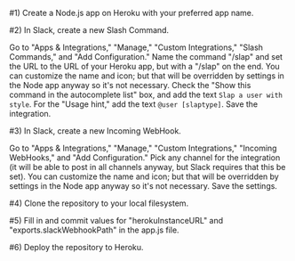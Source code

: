 #1) Create a Node.js app on Heroku with your preferred app name.

#2) In Slack, create a new Slash Command.

Go to "Apps & Integrations," "Manage," "Custom Integrations," "Slash Commands," and "Add Configuration." Name the command "/slap" and set the URL to the URL of your Heroku app, but with a "/slap" on the end. You can customize the name and icon; but that will be overridden by settings in the Node app anyway so it's not necessary. Check the "Show this command in the autocomplete list" box, and add the text `Slap a user with style`. For the "Usage hint," add the text `@user [slaptype]`. Save the integration.

#3) In Slack, create a new Incoming WebHook.

Go to "Apps & Integrations," "Manage," "Custom Integrations," "Incoming WebHooks," and "Add Configuration." Pick any channel for the integration (it will be able to post in all channels anyway, but Slack requires that this be set). You can customize the name and icon; but that will be overridden by settings in the Node app anyway so it's not necessary. Save the settings.

#4) Clone the repository to your local filesystem.

#5) Fill in and commit values for "herokuInstanceURL" and "exports.slackWebhookPath" in the app.js file.

#6) Deploy the repository to Heroku.